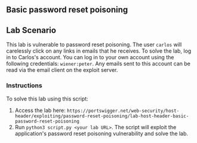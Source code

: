 ## Basic password reset poisoning
## Lab Scenario
This lab is vulnerable to password reset poisoning. The user `carlos` will carelessly click on any links in emails that he receives. To solve the lab, log in to Carlos's account.
You can log in to your own account using the following credentials: `wiener:peter`. Any emails sent to this account can be read via the email client on the exploit server.

### Instructions
To solve this lab using this script:
1. Access the lab here: `https://portswigger.net/web-security/host-header/exploiting/password-reset-poisoning/lab-host-header-basic-password-reset-poisoning`
2. Run `python3 script.py <your lab URL>`. The script will exploit the application's password reset poisoning vulnerability and solve the lab.